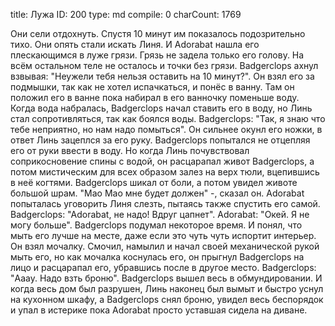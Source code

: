 title:          Лужа
ID:             200
type:           md
compile:        0
charCount:      1769


Они сели отдохнуть. Спустя 10 минут им показалось подозрительно тихо. Они опять стали искать Линя. И Adorabat нашла его плескающимся в луже грязи. Грязь не задела только его голову. На всём остальном теле не осталось и точки без грязи. Badgerclops ахнул взвывая: "Неужели тебя нельзя оставить на 10 минут?".
Он взял его за подмышки, так как не хотел испачкаться, и понёс в ванну. Там он положил его в ванне пока набирал в его ванночку поменьше воду. Когда вода набралась, Badgerclops начал ставить его в воду, но Линь стал сопротивляться, так как боялся воды.
Badgerclops: "Так, я знаю что тебе неприятно, но нам надо помыться".
Он сильнее окунл его ножки, в ответ Линь зацеплся за его руку. Badgerclops попытался не отцепляя его от руки ввести в воду. Но когда Линь почувствовал соприкосновение спины с водой, он расцарапал живот Badgerclops, а потом мистическим для всех образом залез на верх тюли, вцепившись в неё когтями. Badgerclops шикал от боли, а потом увидел животе большой шрам. "Мао Мао мне будет должен" -, сказал он. Adorabat попыталась уговорить Линя слезть, пытаясь также спустить его самой.
Badgerclops: "Adorabat, не надо! Вдруг цапнет".
Adorabat: "Окей. Я не могу больше".
Badgerclops подумал некоторое время. И понял, что мыть его лучше на месте, даже если это чуть чуть испортит интерьер.
Он взял мочалку. Смочил, намылил и начал своей механической рукой мыть его, но как мочалка коснулась его, он прыгнул Badgerclops на лицо и расцарапал его, убравшись после в другое место.
Badgerclops: "Ааау. Надо взть броню".
Badgerclops вышел весь в обмундировании. И когда весь дом был разрушен, Линь наконец был вымыт и быстро уснул на кухонном шкафу, а Badgerclops снял броню, увидел весь беспорядок и упал в истерике пока Adorabat просто уставшая сидела на диване.